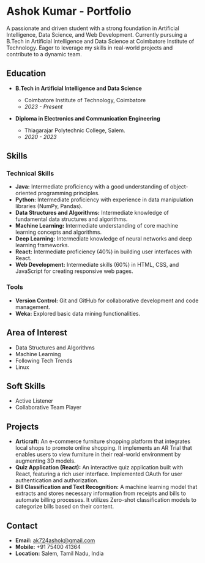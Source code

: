 # Ashok Kumar - Portfolio

A passionate and driven student with a strong foundation in Artificial Intelligence, Data Science, and Web Development. Currently pursuing a B.Tech in Artificial Intelligence and Data Science at Coimbatore Institute of Technology. Eager to leverage my skills in real-world projects and contribute to a dynamic team.

## Education

-   **B.Tech in Artificial Intelligence and Data Science**
    -   Coimbatore Institute of Technology, Coimbatore
    -   *2023 - Present*

-   **Diploma in Electronics and Communication Engineering**
    -   Thiagarajar Polytechnic College, Salem.
    -   *2020 - 2023*

## Skills

### Technical Skills

-   **Java:** Intermediate proficiency with a good understanding of object-oriented programming principles.
-   **Python:** Intermediate proficiency with experience in data manipulation libraries (NumPy, Pandas).
-   **Data Structures and Algorithms:** Intermediate knowledge of fundamental data structures and algorithms.
-   **Machine Learning:** Intermediate understanding of core machine learning concepts and algorithms.
-   **Deep Learning:** Intermediate knowledge of neural networks and deep learning frameworks.
-   **React:** Intermediate proficiency (40%) in building user interfaces with React.
-   **Web Development:** Intermediate skills (60%) in HTML, CSS, and JavaScript for creating responsive web pages.

### Tools

-   **Version Control:** Git and GitHub for collaborative development and code management.
-   **Weka:** Explored basic data mining functionalities.

## Area of Interest

-   Data Structures and Algorithms
-   Machine Learning
-   Following Tech Trends
-   Linux

## Soft Skills

-   Active Listener
-   Collaborative Team Player

## Projects

-   **Articraft:** An e-commerce furniture shopping platform that integrates local shops to promote online shopping. It implements an AR Trial that enables users to view furniture in their real-world environment by augmenting 3D models.
-   **Quiz Application (React):** An interactive quiz application built with React, featuring a rich user interface. Implemented OAuth for user authentication and authorization.
-   **Bill Classification and Text Recognition:** A machine learning model that extracts and stores necessary information from receipts and bills to automate billing processes. It utilizes Zero-shot classification models to categorize bills based on their content.

## Contact

-   **Email:** [ak724ashok@gmail.com](mailto:ak724ashok@gmail.com)
-   **Mobile:** +91 75400 41364
-   **Location:** Salem, Tamil Nadu, India